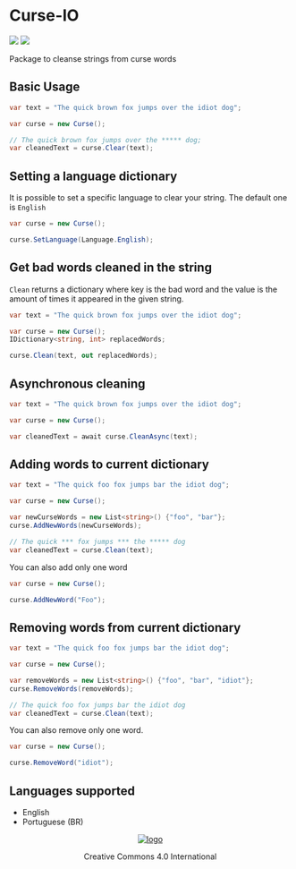 # Curse-IO

[![][build-img]][build]
[![][nuget-img]][nuget]

Package to cleanse strings from curse words

[build]:     https://ci.appveyor.com/project/VitorCioletti/curse-io
[build-img]: https://ci.appveyor.com/api/projects/status/nv34gc8sm0ds2cxj?svg=true
[nuget]:     https://www.nuget.org/packages/FluentScheduler
[nuget-img]: https://badge.fury.io/nu/fluentscheduler.svg



## Basic Usage
```cs
var text = "The quick brown fox jumps over the idiot dog";

var curse = new Curse();

// The quick brown fox jumps over the ***** dog;
var cleanedText = curse.Clear(text);

```

## Setting a language dictionary

It is possible to set a specific language to clear your string. The default one is `English`
```cs
var curse = new Curse();

curse.SetLanguage(Language.English);

```

## Get bad words cleaned in the string
`Clean` returns a dictionary where key is the bad word and the value is the amount of times it appeared in the given string.

```cs
var text = "The quick brown fox jumps over the idiot dog";

var curse = new Curse();
IDictionary<string, int> replacedWords;

curse.Clean(text, out replacedWords);

```

## Asynchronous cleaning


```cs
var text = "The quick brown fox jumps over the idiot dog";

var curse = new Curse();

var cleanedText = await curse.CleanAsync(text);

```

## Adding words to current dictionary
```cs
var text = "The quick foo fox jumps bar the idiot dog";

var curse = new Curse();

var newCurseWords = new List<string>() {"foo", "bar"};
curse.AddNewWords(newCurseWords);

// The quick *** fox jumps *** the ***** dog
var cleanedText = curse.Clean(text);

```

You can also add only one word
```cs
var curse = new Curse();

curse.AddNewWord("Foo");
```

## Removing words from current dictionary
```cs
var text = "The quick foo fox jumps bar the idiot dog";

var curse = new Curse();

var removeWords = new List<string>() {"foo", "bar", "idiot"};
curse.RemoveWords(removeWords);

// The quick foo fox jumps bar the idiot dog
var cleanedText = curse.Clean(text);

```

You can also remove only one word.
```cs
var curse = new Curse();

curse.RemoveWord("idiot");
```

## Languages supported
- English
- Portuguese (BR)


<p align="center">
    <a href="http://creativecommons.org/licenses/by/4.0/">
        <img alt="logo" src="http://i.creativecommons.org/l/by/4.0/80x15.png">
    </a>
</p>
<p align="center">Creative Commons 4.0 International</p>
